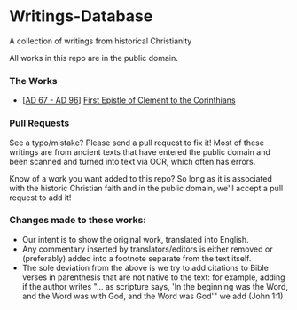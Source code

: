 # Writings-Database
A collection of writings from historical Christianity

All works in this repo are in the public domain. 

### The Works

- [[AD 67 - AD 96](http://www.churchinhistory.org/s3-gospels/dating-clement.htm)] [First Epistle of Clement to the Corinthians](Clement%20of%20Alexandria/First%20Epistle%20of%20Clement%20to%20the%20Corinthians.md)

### Pull Requests

See a typo/mistake? Please send a pull request to fix it! Most of these writings are from ancient texts that have entered the public domain and been scanned and turned into text via OCR, which often has errors.

Know of a work you want added to this repo? So long as it is associated with the historic Christian faith and in the public domain, we'll accept a pull request to add it! 

### Changes made to these works:

- Our intent is to show the original work, translated into English.
- Any commentary inserted by translators/editors is either removed or (preferably) added into a footnote separate from the text itself.
- The sole deviation from the above is we try to add citations to Bible verses in parenthesis that are not native to the text: for example, adding if the author writes "... as scripture says, 'In the beginning was the Word, and the Word was with God, and the Word was God'" we add (John 1:1)